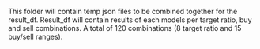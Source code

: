 This folder will contain temp json files to be combined together for the result_df.
Result_df will contain results of each models per target ratio, buy and sell combinations.
A total of 120 combinations (8 target ratio and 15 buy/sell ranges).
